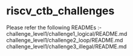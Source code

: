 # riscv_ctb_challenges

Please refer the following READMEs :-
challenge_level1/challenge1_logical/README.md
challenge_level1/challenge2_loop/README.md
challenge_level1/challenge3_illegal/README.md

